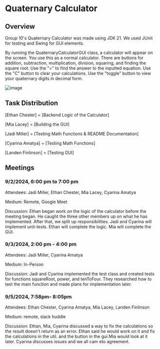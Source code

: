 # Quaternary Calculator
## Overview
Group 10's Quaternary Calculator was made using JDK 21. We used JUnit for testing and Swing for GUI elements.

By running the QuaternaryCalculatorGUI class, a calculator will appear on the screen. You use this as a normal calculator. There are buttons for addition, subtraction, multiplication, division, squaring, and finding the square root. Use the "=" to find the answer to the inputted equation. Use the "C" button to clear your calculations. Use the "toggle" button to view your quaternary digits in decimal form.

![image](https://github.com/user-attachments/assets/99b9d0f3-7816-4c55-b867-dfeaf44d2e18)


## Task Distribution
[Ethan Chester] = [Backend Logic of the Calculator]

[Mia Lacey] = [Building the GUI]

[Jadi Miller] = [Testing Math Functions & README Documentation]

[Cyarina Amatya] = [Testing Math Functions]

[Landen Finlinson] = [Testing GUI]

## Meetings

### 9/2/2024, 6:00 pm to 7:00 pm
Attendees: Jadi Miller, Ethan Chester, Mia Lacey, Cyarina Amatya

Medium: Remote, Google Meet

Discussion: Ethan began work on the logic of the calculator before the meeting began. He caught the three other members up on what he has implemented. After that, we split up responsibilities. Jadi and Cyarina will implement unit-tests. Ethan will complete the logic. Mia will complete the GUI. 

### 9/3/2024, 2:00 pm - 4:00 pm
Attendees: Jadi Miller, Cyarina Amatya

Medium: In-Person

Discussion: Jadi and Cyarina implemented the test class and created tests for functions squareRoot, power, and tenToFour. They researched how to test the main function and made plans for implementation later.

### 9/5/2024, 7:58pm- 8:05pm
Attendees: Ethan Chester, Cyarina Amatya, Mia Lacey, Landen Finlinson

Medium: remote, slack huddle

Discussion:  Ethan, Mia, Cyarina discussed a way to fix the calculations so the result doesn't return as an error. Ethan said he would work on it and fix the calculations in the util. and the button in the gui.Mia would look at it later. Cyarina discusses issues and we all cam eto agreement. 